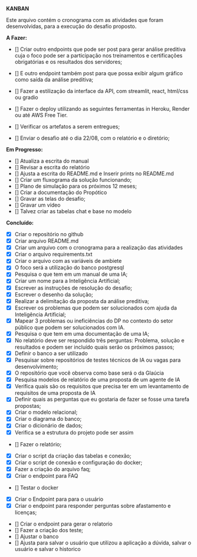 **KANBAN**

Este arquivo contém o cronograma com as atividades que foram desenvolvidas, para a execução do desafio proposto.

**A Fazer:**

- [] Criar outro endpoints que pode ser post para gerar análise preditiva cuja o foco pode ser a participação nos treinamentos e certificações obrigatórias e os resultados dos servidores;
- [] E outro endpoint também post para que possa exibir algum gráfico como saída da análise preditiva;
- [] Fazer a estilização da interface da API, com streamlit, react, html/css ou gradio
- [] Fazer o deploy utilizando as seguintes ferramentas in Heroku, Render ou até AWS Free Tier.


- [] Verificar os artefatos a serem entregues;
- [] Enviar o desafio até o dia 22/08, com o relatório e o diretório;


**Em Progresso:**

- [] Atualiza a escrita do manual
- [] Revisar a escrita do relatório
- [] Ajusta a escrita do README.md e Inserir prints no README.md
- [] Criar um fluxograma da solução funcionando;
- [] Plano de simulação para os próximos 12 meses;
- [] Criar a documentação do Propótico 
- [] Gravar as telas do desafio;
- [] Gravar um vídeo
- [] Talvez criar as tabelas chat e base no modelo



**Concluído:**

- [x] Criar o repositório no github
- [x] Criar arquivo README.md
- [x] Criar um arquivo com o cronograma para a realização das atividades
- [x] Criar o arquivo requirements.txt
- [x] Criar o arquivo com as variáveis de ambiete
- [x] O foco será a utilização do banco postgresql
- [x] Pesquisa o que tem em um manual de uma IA;
- [x] Criar um nome para a Inteligência Artificial;
- [x] Escrever as instruções de resolução do desafio;
- [x] Escrever o desenho da solução;
- [x] Realizar a delimitação da proposta da análise preditiva;
- [x] Escrever os problemas que podem ser solucionados com ajuda da Inteligência Artificial;
- [x] Mapear 3 problemas ou ineficiências do DP no contexto do setor público que podem ser 
solucionados com IA. 
- [x] Pesquisa o que tem em uma documentação de uma IA;
- [x] No relatório deve ser respondido três perguntas: Problema, solução e resultados e podem ser incluído quais serão os próximos passos; 
- [x] Definir o banco a ser utilizado
- [x] Pesquisar sobre repositórios de testes técnicos de IA ou vagas para desenvolvimento; 
- [x] O repositório que você observa como base será o da Glaúcia
- [x] Pesquisa modelos de relatório de uma proposta de um agente de IA 
- [x] Verifica quais são os requisitos que precisa ter em um levantamento de requisitos de uma proposta de IA
- [x] Definir quais as perguntas que eu gostaria de fazer se fosse uma tarefa propostas;
- [x] Criar o modelo relacional;
- [x] Criar o diagrama do banco;
- [x] Criar o dicionário de dados;
- [x] Verifica se a estrutura do projeto pode ser assim
- [] Fazer o relatório;
- [x] Criar o script da criação das tabelas e conexão;
- [x] Criar o script de conexão e configuração do docker;
- [x] Fazer a criação do arquivo faq;
- [x] Criar o endpoint para FAQ
- [] Testar o docker
- [x] Criar o Endpoint para para o usuário
- [x] Criar o endpoint para responder perguntas sobre afastamento e licenças;
- [] Criar o endpoint para gerar o relatorio
- [] Fazer a criação dos teste;
- [] Ajustar o banco
- [] Ajusta para salvar o usuário que utilizou a aplicação a dúvida, salvar o usuário e salvar o historico